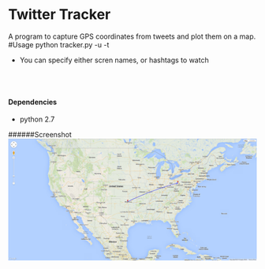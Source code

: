 Twitter Tracker
=========

A program to capture GPS coordinates from tweets and plot them on a map.
<br>
#Usage
    python tracker.py -u <usernames> -t <hashtags>
<br>
* You can specify either scren names, or hashtags to watch
<br>
<br>

#### Dependencies
* python 2.7


######Screenshot
![alt text](sampleImage.png "Sample Image")
